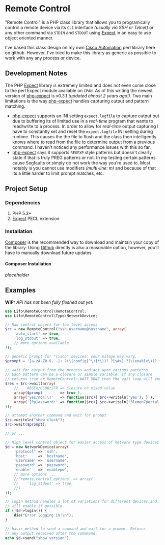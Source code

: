 # Remote Control

"Remote Control" is a PHP class library that allows you to programically control a remote device via its `CLI` interface _(usually via SSH or Telnet)_ or any other command via `STDIN` and `STDOUT` using [Expect][expect] in an easy to use object oriented manner.

I've based this class design on my own [Cisco Automation][cisco-automation] perl library here on github. However, I've tried to make this library as generic as possible to work with any any process or device.

## Development Notes

The PHP [Expect][expect] library is extremely limited and does not even come close to the perl Expect module available on `CPAN`. As of this writing the newest version of [php-expect][expect] is v0.3.1 _(updated almost 2 years ago!)_. Two main limitations is the way [php-expect][expect] handles capturing output and pattern matching.

* [php-expect][expect] supports an INI setting `expect.logfile` to capture output but due to buffering its of limited use in a _real-time_ program that wants to read/write to a process. In order to allow for _real-time_ output capturing I have to constantly set and reset the `expect.logfile` INI setting during runtime. This causes the the file to flush and the class then intelligently knows where to read from the file to determine output from a previous command. I haven't noticed any performance issues with this so far.
* [php-expect][expect] says it supports `REGEXP` style patterns but doesn't clearly state if that is truly PREG patterns or not. In my testing certain patterns cause Segfaults or simply do not work the way you're used to. Most notably is you cannot use modifiers _(multi-line: m)_ and because of that its a little harder to limit prompt matches, etc.

## Project Setup

### Dependencies 

1. PHP 5.3+
2. [Expect][expect] PECL extension

### Installation

[Composer][composer] is the recommended way to download and maintain your copy of the library. Using [Github][git] directly is also a reasonable option, however, you'll have to manually download future updates.

#### Composer Installation

_placeholder_

## Examples

**WIP:** _API has not been fully fleshed out yet._

```php
use Lifo\RemoteControl\RemoteControl;
use Lifo\RemoteControl\Type\NetworkDevice;

// Raw control object for low level access
$rc = new RemoteControl("ssh username@hostname", array(
    'auto_start' => true,
    'log_stdout' => true,
    // more options available
));

// generic prompt for "cisco" devices; your milage may vary.
$prompt = '[a-zA-Z0-9._-]+ ?(\(config[^\)]*\))? ?[$#>] ?(\(enable\))? *$';

// wait for output from the process and act upon various patterns.
// Each pattern can be a closure or simple variable. If any closure
// returns true or RemoteControl::WAIT_DONE then the wait loop will end.
$res = $rc->wait(array(
    //    REGEX/GLOB/STR => Closure or mixed value
    array($prompt        => true ),
    array('yes/no\)\?'   => function($rc){ $rc->writeln('yes'); } ),
    array('[Pp]assword:' => function($rc){ $rc->writeln('3lemen7portal'); } ),
));

// attempt another command and wait for prompt
$rc->writeln("show clock");
$rc->wait($prompt);

// or ...

// High level control object for easier access of network type devices
$d = new NetworkDevice(array(
    'protocol' => 'ssh',
    'host'     => 'hostname',
    'username' => 'username',
    'password' => 'password',
    'enable'   => 'enablepw',
    // more options ...
    //'remote_control_options' => array(
    //    'log_stdout' => true,
    //)
));

// login method handles a lot of variations for different devices and 
// will enable if possible.
if (!$d->login()) {
    die("Error logging in!\n");
}

// basic method to send a command and wait for a prompt. Returns 
// any output received after the commmand.
echo $d->send("show version");
```



  [expect]: http://php.net/manual/en/book.expect.php "PHP Expect"
  [composer]: http://getcomposer.org/ "Composer"
  [git]: http://github.com/ "Github"
  [cisco-automation]: http://github.com/lifo101/cisco-automation "Perl library for connecting to Cisco devices via Expect"
